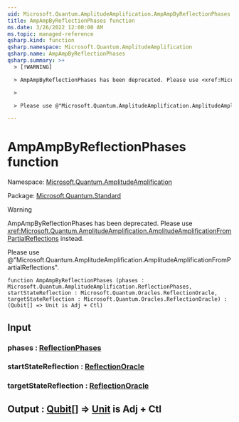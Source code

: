 ```yaml
---
uid: Microsoft.Quantum.AmplitudeAmplification.AmpAmpByReflectionPhases
title: AmpAmpByReflectionPhases function
ms.date: 3/26/2022 12:00:00 AM
ms.topic: managed-reference
qsharp.kind: function
qsharp.namespace: Microsoft.Quantum.AmplitudeAmplification
qsharp.name: AmpAmpByReflectionPhases
qsharp.summary: >+
  > [!WARNING]

  > AmpAmpByReflectionPhases has been deprecated. Please use <xref:Microsoft.Quantum.AmplitudeAmplification.AmplitudeAmplificationFromPartialReflections> instead.

  >

  > Please use @"Microsoft.Quantum.AmplitudeAmplification.AmplitudeAmplificationFromPartialReflections".

---
```


# AmpAmpByReflectionPhases function

Namespace: [Microsoft.Quantum.AmplitudeAmplification](xref:Microsoft.Quantum.AmplitudeAmplification)

Package: [Microsoft.Quantum.Standard](https://nuget.org/packages/Microsoft.Quantum.Standard)


> [!WARNING]
> AmpAmpByReflectionPhases has been deprecated. Please use <xref:Microsoft.Quantum.AmplitudeAmplification.AmplitudeAmplificationFromPartialReflections> instead.
>
> Please use @"Microsoft.Quantum.AmplitudeAmplification.AmplitudeAmplificationFromPartialReflections".



```qsharp
function AmpAmpByReflectionPhases (phases : Microsoft.Quantum.AmplitudeAmplification.ReflectionPhases, startStateReflection : Microsoft.Quantum.Oracles.ReflectionOracle, targetStateReflection : Microsoft.Quantum.Oracles.ReflectionOracle) : (Qubit[] => Unit is Adj + Ctl)
```


## Input

### phases : [ReflectionPhases](xref:Microsoft.Quantum.AmplitudeAmplification.ReflectionPhases)




### startStateReflection : [ReflectionOracle](xref:Microsoft.Quantum.Oracles.ReflectionOracle)




### targetStateReflection : [ReflectionOracle](xref:Microsoft.Quantum.Oracles.ReflectionOracle)





## Output : [Qubit](xref:microsoft.quantum.qsharp.valueliterals#qubit-literals)[] => [Unit](xref:microsoft.quantum.qsharp.valueliterals#unit-literal)  is Adj + Ctl

